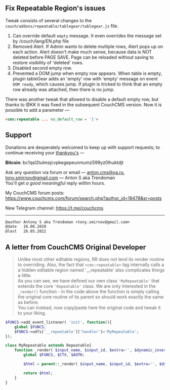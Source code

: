 ## Fix Repeatable Region's issues

Tweak consists of several changes to the `couch/addons/repeatable/tablegear/tablegear.js` file.

1. Can override default `empty` message. It even overrides the message set by /couch/lang/EN.php file
2. Removed Alert. If Admin wants to delete multiple rows, Alert pops up on each action. Alert doesn't make much sense, because data is NOT deleted before PAGE SAVE. Page can be reloaded without saving to restore visibility of 'deleted' rows.
3. Disabled second empty row.
4. Prevented a DOM jump when empty row appears. When table is empty, plugin tableGear adds an 'empty' row with 'empty' message on event `DOM ready`, which causes jump. If plugin is tricked to think that an empty row already was attached, then there is no jump.

There was another tweak that allowed to disable a default empty row, but thanks to @KK it was fixed in the subsequent CouchCMS version. Now it is possible to add a parameter &mdash;
```html
<cms:repeatable ... no_default_row = '1'>
```

## Support

Donations are desperately welcomed to keep up with support requests; to continue receiving your [thankyou's](https://github.com/trendoman/Dignotas) &mdash;

**Bitcoin**: bc1qsl2tulmsjcvpkegepeunmumz599yz0lhuktdjt

Ask any question via forum or email &mdash; <anton.cms@ya.ru>, <tony.smirnov@gmail.com> &mdash; Anton S aka Trendoman<br>
You'll get *a good meaningful* reply within hours.

My CouchCMS forum posts: https://www.couchcms.com/forum/search.php?author_id=18478&sr=posts

New Telegram channel: https://t.me/couchcms

---

```txt
@author Antony S aka Trendoman <tony.smirnov@gmail.com>
@date   16.06.2020
@last   26.05.2022
```

## A letter from CouchCMS Original Developer

> Unlike most other editable regions, RR does not lend its render routine to overriding.
Also, the fact that `<cms:repeatable>` tag internally calls a a hidden editable region named '__repeatable' also complicates things a little.<br>
> As you can see, we have defined our own class `'MyRepeatable'` that extends the core `'Repeatable'` class. We are only interested in the `_render()` function - in the code above the function is simply calling the original core routine of its parent so should work exactly the same as before.<br>
You can instead, now copy/paste here the original code and tweak it to your liking.

```php
$FUNCS->add_event_listener( 'init', function(){
    global $FUNCS;
    $FUNCS->udfs['__repeatable']['handler']='MyRepeatable';
});

class MyRepeatable extends Repeatable{
    function _render( $input_name, $input_id, $extra='', $dynamic_insertion=0 ){
        global $FUNCS, $CTX, $AUTH;

        $html = parent::_render( $input_name, $input_id, $extra='', $dynamic_insertion );

        return $html;
    }
}
```
